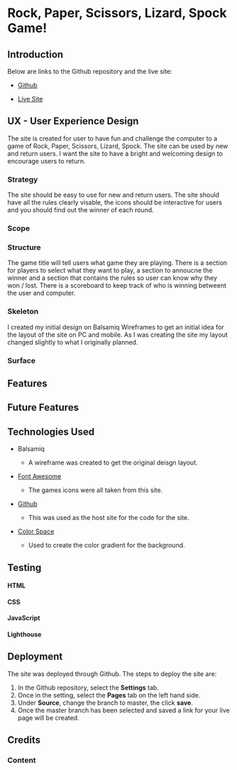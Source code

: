 # Rock, Paper, Scissors, Lizard, Spock Game!

## Introduction

Below are links to the Github repository and the live site:

* [Github](https://github.com/adrian-1990/CI-project-2-JavaScript)


* [Live Site](https://adrian-1990.github.io/CI-project-2-JavaScript/)



## UX - User Experience Design

The site is created for user to have fun and challenge the computer to a game of Rock, Paper, Scissors, Lizard, Spock. The site can be used by new and return users. I want the site to have a bright and welcoming design to encourage users to return.

### Strategy

The site should be easy to use for new and return users. The site should have all the rules clearly visable, the icons should be interactive for users and you should find out the winner of each round.

### Scope

### Structure

The game title will tell users what game they are playing. There is a section for players to select what they want to play, a section to annoucne the winner and a section that contains the rules so user can know why they won / lost. There is a scoreboard to keep track of who is winning betweent the user and computer.

### Skeleton

I created my initial design on Balsamiq Wireframes to get an initial idea for the layout of the site on PC and mobile. As I was creating the site my layout changed slightly to what I originally planned.

### Surface

## Features

## Future Features

## Technologies Used

* Balsamiq
  * A wireframe was created to get the original deisgn layout.
 
 * [Font Awesome](https://fontawesome.com/)
   * The games icons were all taken from this site.

* [Github](https://github.com/)
  * This was used as the host site for the code for the site.

* [Color Space](https://mycolor.space/)
  * Used to create the color gradient for the background.

## Testing

#### HTML

#### CSS

#### JavaScript

#### Lighthouse

## Deployment

The site was deployed through Github. The steps to deploy the site are:
1. In the Github repository, select the **Settings** tab.
2. Once in the setting, select the **Pages** tab on the left hand side.
3. Under **Source**, change the branch to master, the click **save**.
4. Once the master branch has been selected and saved a link for your live page will be created.




## Credits
### Content


